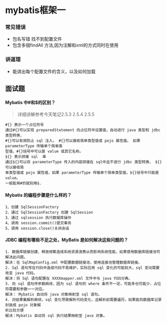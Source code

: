 # mybatis框架一

### 常见错误

- 包名写错 找不到配置文件
- 包含多個findAll 方法,因为注解和xml的方式同时在使用

### 讲道理

- 能讲出每个配置文件的含义，以及如何加载



## 面试题

#### Mybatis 中#和$的区别？

> 详细讲解参考今天笔记2.5.3    2.5.4    2.5.5

```
#{} 表示一个占位符号
通过#{}可以实现 preparedStatement 向占位符中设置值，自动进行 java 类型和 jdbc 类型转换，
#{}可以有效防止 sql 注入。 #{}可以接收简单类型值或 pojo 属性值。 如果 parameterType 传输单个简单类
型值，#{}括号中可以是 value 或其它名称。
${} 表示拼接 sql  串
通过${}可以将 parameterType 传入的内容拼接在 sql中且不进行 jdbc 类型转换， ${}可以接收简
单类型值或 pojo 属性值，如果 parameterType 传输单个简单类型值，${}括号中只能是 value。
一般能用#的就别用$.
```

#### Mybatis 的编程步骤是什么样的？

```
1、创建 SqlSessionFactory
2、通过 SqlSessionFactory 创建 SqlSession
3、通过 sqlsession 执行数据库操作
4、调用 session.commit()提交事务
5、调用 session.close()关闭会话
```



#### JDBC 编程有哪些不足之处，MyBatis 是如何解决这些问题的？

```
1. 数据库链接创建、释放频繁造成系统资源浪费从而影响系统性能，如果使用数据库链接池可解决此问题。
解决：在 SqlMapConfig.xml 中配置数据链接池，使用连接池管理数据库链接。
2. Sql 语句写在代码中造成代码不易维护，实际应用 sql 变化的可能较大，sql 变动需要改变 java 代码。
解决：将 Sql 语句配置在 XXXXmapper.xml 文件中与 java 代码分离。
3. 向 sql 语句传参数麻烦，因为 sql 语句的 where 条件不一定，可能多也可能少，占位符需要和参数一一对应。
解决： Mybatis 自动将 java 对象映射至 sql 语句。
4. 对结果集解析麻烦，sql 变化导致解析代码变化，且解析前需要遍历，如果能将数据库记录封装成 pojo 对象解
析比较方便
解决：Mybatis 自动将 sql 执行结果映射至 java 对象。
```

